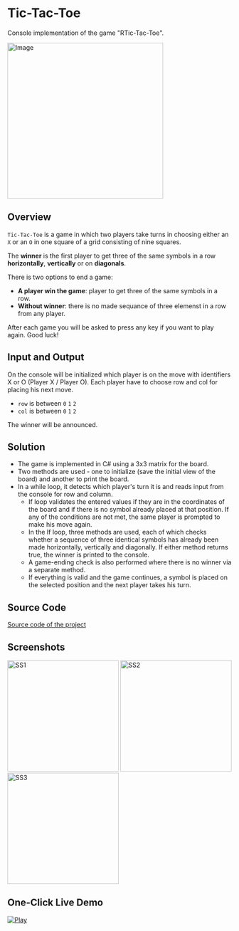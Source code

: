# Tic-Tac-Toe

 Console implementation of the game "RTic-Tac-Toe".

<p>
<img alt="Image" width="350"px src="https://user-images.githubusercontent.com/74410756/216642677-5cd92b8b-302f-496b-9301-6674fe525057.jpg">
</p>

## Overview
`Tic-Tac-Toe` is a game in which two players take turns in choosing either an `X` or an `O` in one square of a grid consisting of nine squares. 

The **winner** is the first player to get three of the same symbols in a row **horizontally**, **vertically** or on **diagonals**.

There is two options to end a game:

- **A player win the game**: player to get three of the same symbols in a row.
- **Without winner**: there is no made sequance of three elemenst in a row from any player.

After each game you will be asked to press any key if you want to play again. Good luck!

## Input and Output
On the console will be initialized which player is on the move with identifiers X or O (Player X / Player O). Each player have to choose row and col for placing his next move.
- `row` is between `0` `1` `2`
- `col` is between `0` `1` `2`

The winner will be announced.

## Solution
- The game is implemented in C# using a 3x3 matrix for the board.
- Two methods are used - one to initialize (save the initial view of the board) and another to print the board.
- In a while loop, it detects which player's turn it is and reads input from the console for row and column.
  - If loop validates the entered values if they are in the coordinates of the board and if there is no symbol already placed at that position. If any of the conditions are not met, the same player is prompted to make his move again.
  - In the If loop, three methods are used, each of which checks whether a sequence of three identical symbols has already been made horizontally, vertically and diagonally. If either method returns true, the winner is printed to the console.
  - A game-ending check is also performed where there is no winner via a separate method.
  - If everything is valid and the game continues, a symbol is placed on the selected position and the next player takes his turn.

## Source Code
[Source code of the project](TicTacToe.cs)

## Screenshots
<img width="250" alt="SS1" src="https://user-images.githubusercontent.com/74410756/216659663-f0edfb9a-5a02-46ef-800b-1c8a36522195.png"> <img width="250" alt="SS2" src="https://user-images.githubusercontent.com/74410756/216659660-ae0464e2-749a-4196-b38a-84d7a193907b.png"> <img width="250" alt="SS3" src="https://user-images.githubusercontent.com/74410756/216659649-dc740c54-8d51-42ee-b6e1-225c10de83a8.png">

## One-Click Live Demo

[<img alt="Play" src="https://user-images.githubusercontent.com/74410756/193477520-ba86bbff-a312-4dbf-942a-c24e902073f7.png">](https://replit.com/@Dochkoff/Tic-Tac-Toe#Main.cs)

